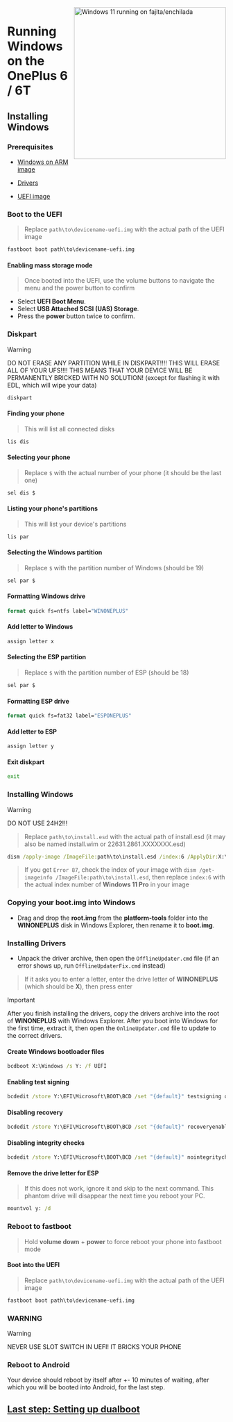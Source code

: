 <img align="right" src="https://github.com/WoA-OnePlus-6-Series/WoA-on-OnePlus6-Series/blob/main/enchilada.png" width="350" alt="Windows 11 running on fajita/enchilada">

# Running Windows on the OnePlus 6 / 6T

## Installing Windows

### Prerequisites
- [Windows on ARM image](https://worproject.com/esd)
  
- [Drivers](https://github.com/WoA-OnePlus-6-Series/WoA-on-OnePlus6-Series/releases/tag/Drivers)
  
- [UEFI image](https://github.com/WoA-OnePlus-6-Series/WoA-on-OnePlus6-Series/releases/tag/UEFI)

### Boot to the UEFI
> Replace `path\to\devicename-uefi.img` with the actual path of the UEFI image
```cmd
fastboot boot path\to\devicename-uefi.img
```

#### Enabling mass storage mode
> Once booted into the UEFI, use the volume buttons to navigate the menu and the power button to confirm
- Select **UEFI Boot Menu**.
- Select **USB Attached SCSI (UAS) Storage**.
- Press the **power** button twice to confirm.

### Diskpart
> [!WARNING]
> DO NOT ERASE ANY PARTITION WHILE IN DISKPART!!!! THIS WILL ERASE ALL OF YOUR UFS!!!! THIS MEANS THAT YOUR DEVICE WILL BE PERMANENTLY BRICKED WITH NO SOLUTION! (except for flashing it with EDL, which will wipe your data)
```cmd
diskpart
```

#### Finding your phone
> This will list all connected disks
```cmd
lis dis
```

#### Selecting your phone
> Replace `$` with the actual number of your phone (it should be the last one)
```cmd
sel dis $
```

#### Listing your phone's partitions
> This will list your device's partitions
```cmd
lis par
```

#### Selecting the Windows partition
> Replace `$` with the partition number of Windows (should be 19)
```cmd
sel par $
```

#### Formatting Windows drive
```cmd
format quick fs=ntfs label="WINONEPLUS"
```

#### Add letter to Windows
```cmd
assign letter x
```

#### Selecting the ESP partition
> Replace `$` with the partition number of ESP (should be 18)
```cmd
sel par $
```

#### Formatting ESP drive
```cmd
format quick fs=fat32 label="ESPONEPLUS"
```

#### Add letter to ESP
```cmd
assign letter y
```

#### Exit diskpart
```cmd
exit
```

### Installing Windows
> [!Warning]
> DO NOT USE 24H2!!!

> Replace `path\to\install.esd` with the actual path of install.esd (it may also be named install.wim or 22631.2861.XXXXXXX.esd)

```cmd
dism /apply-image /ImageFile:path\to\install.esd /index:6 /ApplyDir:X:\
```

> If you get `Error 87`, check the index of your image with `dism /get-imageinfo /ImageFile:path\to\install.esd`, then replace `index:6` with the actual index number of **Windows 11 Pro** in your image

### Copying your boot.img into Windows
- Drag and drop the **root.img** from the **platform-tools** folder into the **WINONEPLUS** disk in Windows Explorer, then rename it to **boot.img**.

### Installing Drivers
- Unpack the driver archive, then open the `OfflineUpdater.cmd` file (if an error shows up, run `OfflineUpdaterFix.cmd` instead)

> If it asks you to enter a letter, enter the drive letter of **WINONEPLUS** (which should be **X**), then press enter

> [!IMPORTANT]
> After you finish installing the drivers, copy the drivers archive into the root of **WINONEPLUS** with Windows Explorer. After you boot into Windows for the first time, extract it, then open the `OnlineUpdater.cmd` file to update to the correct drivers.

#### Create Windows bootloader files
```cmd
bcdboot X:\Windows /s Y: /f UEFI
```

#### Enabling test signing
```cmd
bcdedit /store Y:\EFI\Microsoft\BOOT\BCD /set "{default}" testsigning on
```

#### Disabling recovery
```cmd
bcdedit /store Y:\EFI\Microsoft\BOOT\BCD /set "{default}" recoveryenabled no
```

#### Disabling integrity checks
```cmd
bcdedit /store Y:\EFI\Microsoft\BOOT\BCD /set "{default}" nointegritychecks on
```

#### Remove the drive letter for ESP
> If this does not work, ignore it and skip to the next command. This phantom drive will disappear the next time you reboot your PC.
```cmd
mountvol y: /d
```

### Reboot to fastboot
> Hold **volume down** + **power** to force reboot your phone into fastboot mode

#### Boot into the UEFI
> Replace `path\to\devicename-uefi.img` with the actual path of the UEFI image
```cmd
fastboot boot path\to\devicename-uefi.img
```

### WARNING
> [!Warning]
> NEVER USE SLOT SWITCH IN UEFI! IT BRICKS YOUR PHONE

### Reboot to Android
Your device should reboot by itself after +- 10 minutes of waiting, after which you will be booted into Android, for the last step.

## [Last step: Setting up dualboot](/guide/4-dualboot.md)

















